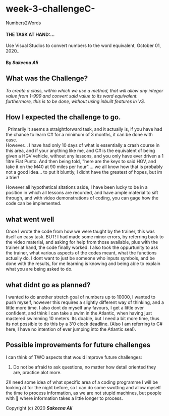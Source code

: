# week-3-challengeC-
Numbers2Words

#### THE TASK AT HAND:... 
Use Visual Studios to convert numbers to the word equivalent, October 01, 2020_

#### By _**Sakeena Ali**_

## What was the Challenge?

_To create a class, within which we use a method, that will allow  any integer value from 1-999 and convert said  value to its word equivalent. furthermore, this is to be done, without using inbuilt features in VS._

## How I expected the challenge to go.
_Primarily it seems a straightforward task, and it actually is, if you have had the chance to learn C# for a minimum of 3 months, it can be done with ease. 
\
However... I have had only 10 days of what is essentially a crash course in this area, and if your anything like me, and C# is the equivalent of being given a HGV vehicle, without any lessons, and you only have ever driven a 1 1itre Fiat Punto. And then being told, "here are the keys to said HGV, and take it on the M40 at 90 miles per hour".... we all know how that is probably not a good idea... to put it bluntly, I didnt have the greatest of hopes, but im a trier!

However all hypothetical sitations aside, I have been lucky to be in a position in which all lessons are recorded, and have ample material to sift through, and with video demonstrations of coding, you can gage how the code can be implemented. 



## what went well
Once I wrote the code from how we were taught by the trainer, this was itself an easy task. BUT! I had made some minor errors, by referring back to the video material, and asking for help from those available, plus with the trainer at hand, the code finally worked. I also took the oppurtunity to ask the trainer, what various aspects of the codes meant, what the functions actually do. I dont want to just be someone who inputs symbols, and be done with the results, for me learning is knowing and being able to explain what you are being asked to do. 

## what didnt go as planned?

I wanted to do another stretch goal of numbers up to 10000, I wanted to push myself, however this requires a slightly different way of thinking, and a little more time. I also dont do myself any favours, I get a little over confident, and think I can take a swim in the Atlantic, when having just mastered swimming 10 meters. Its doable, but I need a bit more time, thus its not possible to do this by a 3'0 clock deadline. (Also I am referring to C# here, I have no intention of ever jumping into the Atlantic sea!).

## Possible improvements for future challenges

I can think of TWO aspects that would improve future challenges:

1) Do not be afraid to ask questions, no matter how detail oriented they are, practice alot more.

2)I need some idea of what specific area of a coding programme I will be looking at for the night before, so I can do some swotting and allow myself the time to process information, as we are not stupid machines, but people with 🧠  where information takes a little longer to process. 


Copyright (c) 2020 **_Sakeena Ali_**
